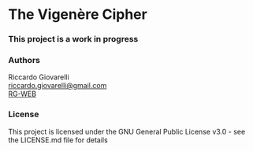 # The Vigenère Cipher
### This project is a work in progress

### Authors
Riccardo Giovarelli\
riccardo.giovarelli@gmail.com\
[RG-WEB](https://www.riccardogiovarelli.it)

### License

This project is licensed under the GNU General Public License v3.0 - see the LICENSE.md file for details